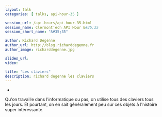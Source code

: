 ```yaml
---
layout: talk
categories: [ talks, api-hour-35 ]

session_url: /api-hours/api-hour-35.html
session_name: Clermont'ech API Hour &#35;35
session_short_name: "&#35;35"

author: Richard Degenne
author_url: http://blog.richarddegenne.fr
author_image: richarddegenne.jpg

slides_url:
video: 

title: "Les claviers"
description: richard degenne les claviers
---
```

-

Qu'on travaille dans l'informatique ou pas, on utilise tous des claviers tous
les jours. Et pourtant, on en sait généralement peu sur ces objets à l'histoire
super intéressante.
